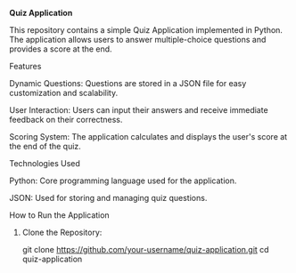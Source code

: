 **Quiz Application**

This repository contains a simple Quiz Application implemented in Python. The application allows users to answer multiple-choice questions and provides a score at the end.

Features

Dynamic Questions: Questions are stored in a JSON file for easy customization and scalability.

User Interaction: Users can input their answers and receive immediate feedback on their correctness.

Scoring System: The application calculates and displays the user's score at the end of the quiz.

Technologies Used

Python: Core programming language used for the application.

JSON: Used for storing and managing quiz questions.

How to Run the Application

1. Clone the Repository:

   git clone https://github.com/your-username/quiz-application.git
   cd quiz-application
